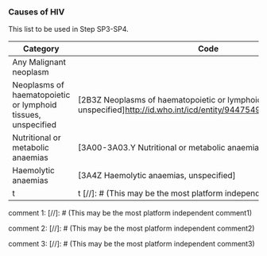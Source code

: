
###  Causes of HIV

This list to be used in Step SP3-SP4.

|**Category**|**Code**|
|---|---|
|	Any Malignant neoplasm|							
|	Neoplasms of haematopoietic or lymphoid tissues, unspecified	|	[2B3Z Neoplasms of haematopoietic or lymphoid tissues, unspecified]<comment>http://id.who.int/icd/entity/944754984/mms/unspecified</comment>						
|	Nutritional or metabolic anaemias	|	[3A00-3A03.Y Nutritional or metabolic anaemias]<!--CODE!TITLE! http://id.who.int/icd/entity/963670118 -->						
|	Haemolytic anaemias	|	[3A4Z Haemolytic anaemias, unspecified]<!--CODE!TITLE! http://id.who.int/icd/entity/162762794/mms/unspecified -->						
|t|t [//]: # (This may be the most platform independent comment) |


comment 1: [//]: # (This may be the most platform independent comment1)

comment 2: [//]: # (This may be the most platform independent comment2)

comment 3: [//]: # (This may be the most platform independent comment3)
